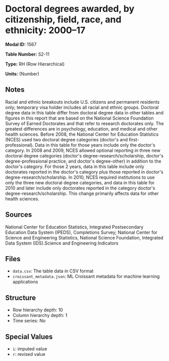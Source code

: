 # Doctoral degrees awarded, by citizenship, field, race, and ethnicity: 2000&#8211;17

**Modal ID:** 1567

**Table Number:** S2-11

**Type:** RH (Row Hierarchical)

**Units:** (Number)

## Notes

Racial and ethnic breakouts include U.S. citizens and permanent residents only; temporary visa holder includes all racial and ethnic groups. Doctoral degree data in this table differ from doctoral degree data in other tables and figures in this report that are based on the National Science Foundation Survey of Earned Doctorates and that refer to research doctorates only. The greatest differences are in psychology, education, and medical and other health sciences. Before 2008, the National Center for Education Statistics (NCES) used two doctoral degree categories (doctor's and first-professional). Data in this table for those years include only the doctor's category. In 2008 and 2009, NCES allowed optional reporting in three new doctoral degree categories (doctor's degree-research/scholarship, doctor's degree-professional practice, and doctor's degree-other) in addition to the doctor's category. For those 2 years, data in this table include only doctorates reported in the doctor's category plus those reported in doctor's degree-research/scholarship. In 2010, NCES required institutions to use only the three new doctoral degree categories, and data in this table for 2010 and later include only doctorates reported in the category doctor's degree-research/scholarship. This change primarily affects data for other health sciences.

## Sources

National Center for Education Statistics, Integrated Postsecondary Education Data System (IPEDS), Completions Survey; National Center for Science and Engineering Statistics, National Science Foundation, Integrated Data System (IDS).Science and Engineering Indicators

## Files

- `data.csv`: The table data in CSV format
- `croissant_metadata.json`: ML Croissant metadata for machine learning applications

## Structure

- Row hierarchy depth: 10
- Column hierarchy depth: 1
- Time series: No

## Special Values

- `i`: imputed value
- `r`: revised value
